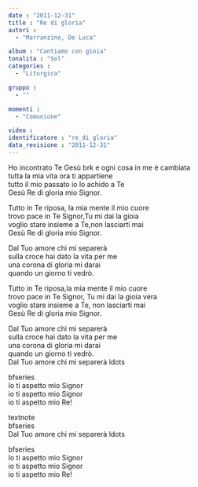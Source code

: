 ```yaml
---
date : "2011-12-31"
title : "Re di gloria"
autori : 
  - "Marranzino, De Luca"

album : "Cantiamo con gioia"
tonalita : "Sol"
categories : 
  - "Liturgica"

gruppo : 
  - ""

momenti : 
  - "Comunione"

video : 
identificatore : "re_di_gloria"
data_revisione : "2011-12-31"
---
```

  
  
  
  
  
  
  
  
  
  
Ho incontrato Te Gesù brk e ogni cosa in me è cambiata  
tutta la mia vita ora ti appartiene  
tutto il mio passato io lo achido a Te    
Gesù Re di gloria mio Signor.  
  
  
  
  
Tutto in Te riposa, la mia mente il mio cuore  
trovo pace in Te Signor,Tu mi dai la gioia  
voglio stare insieme a Te,non lasciarti mai  
Gesù Re di gloria mio Signor.  
  
  
  
Dal Tuo amore chi mi separerà    
sulla croce hai dato la vita per me  
una corona di gloria mi darai    
quando un giorno ti vedrò.  
  
  
  
  
Tutto in Te riposa,la mia mente il mio cuore  
trovo pace in Te Signor, Tu mi dai la gioia vera  
voglio stare insieme a Te, non lasciarti mai  
Gesù Re di gloria mio Signor.  
  
  
  
Dal Tuo amore chi mi separerà    
sulla croce hai dato la vita per me  
una corona di gloria mi darai    
quando un giorno ti vedrò.   
Dal Tuo amore chi mi separerà ldots  
  
  
  
  
  
  
  
bfseries  
Io ti aspetto mio Signor    
io ti aspetto mio Signor    
io ti aspetto mio Re!    
  
textnote  
bfseries  
Dal Tuo amore chi mi separerà ldots  
  
  
  
  
  
  
  
bfseries  
Io ti aspetto mio Signor    
io ti aspetto mio Signor    
io ti aspetto mio Re!    
  
  
  
  
  
